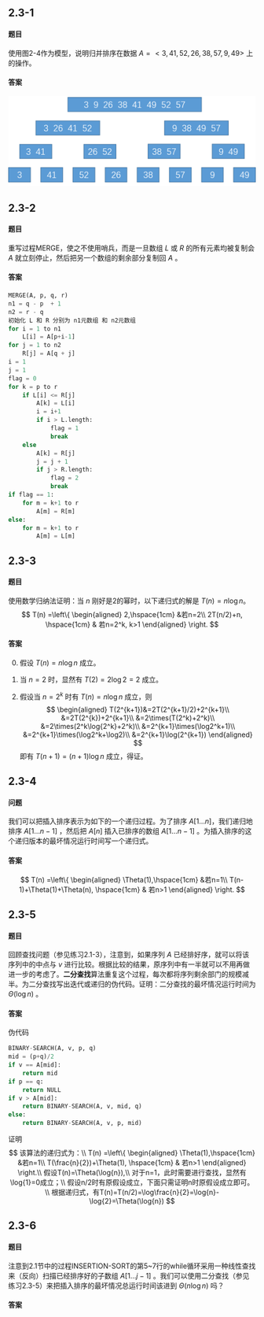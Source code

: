## 2.3-1

#### 题目

使用图2-4作为模型，说明归并排序在数据 $A=<3, 41, 52, 26, 38, 57, 9, 49>$ 上的操作。

#### 答案

![2.3-1](./img/2.3-1.png)

## 2.3-2

#### 题目

重写过程MERGE，使之不使用哨兵，而是一旦数组 $L$ 或 $R$ 的所有元素均被复制会 $A$ 就立刻停止，然后把另一个数组的剩余部分复制回 $A$ 。

#### 答案

```python
MERGE(A, p, q, r)
n1 = q - p  + 1
n2 = r - q
初始化 L 和 R 分别为 n1元数组 和 n2元数组
for i = 1 to n1
    L[i] = A[p+i-1]
for j = 1 to n2
    R[j] = A[q + j]
i = 1
j = 1
flag = 0
for k = p to r    
    if L[i] <= R[j]
        A[k] = L[i]
        i = i+1
        if i > L.length:
            flag = 1
            break
    else
        A[k] = R[j]
        j = j + 1
        if j > R.length:
            flag = 2
            break
if flag == 1:      
	for m = k+1 to r
    	A[m] = R[m]
else:
    for m = k+1 to r
    	A[m] = L[m]
```

## 2.3-3

#### 题目

使用数学归纳法证明：当 $n$ 刚好是2的幂时，以下递归式的解是 $T(n)=n\log{n}$。
$$
T(n) =\left\{
\begin{aligned}
2,\hspace{1cm} &若n=2\\
2T(n/2)+n, \hspace{1cm} & 若n=2^k, k>1
\end{aligned}
\right.
$$

#### 答案

0. 假设 $T(n)=n\log{n}$ 成立。

1. 当 $n=2$ 时，显然有 $T(2)=2\log2=2$ 成立。

2. 假设当 $n=2^k$ 时有 $T(n)=n \log{n}$ 成立，则 
    $$
    \begin{aligned}
    T(2^{k+1})&=2T(2^{k+1}/2)+2^{k+1}\\
    &=2T(2^{k})+2^{k+1}\\
    &=2\times(T(2^k)+2^k)\\
    &=2\times(2^k\log{2^k}+2^k)\\
    &=2^{k+1}\times(\log2^k+1)\\
    &=2^{k+1}\times(\log2^k+\log2)\\
    &=2^{k+1}\log(2^{k+1})
    \end{aligned}
    $$
    即有 $T(n+1)=(n+1)\log{n}$ 成立，得证。

## 2.3-4

#### 问题

我们可以把插入排序表示为如下的一个递归过程。为了排序 $A[1\dots n]$，我们递归地排序 $A[1\dots {n-1}]$ ，然后把 $A[n]$ 插入已排序的数组 $A[1\dots {n-1}]$ 。为插入排序的这个递归版本的最坏情况运行时间写一个递归式。

#### 答案

$$
T(n) =\left\{
\begin{aligned}
\Theta(1),\hspace{1cm} &若n=1\\
T(n-1)+\Theta(1)+\Theta(n), \hspace{1cm} & 若n>1
\end{aligned}
\right.
$$

## 2.3-5

#### 题目

回顾查找问题（参见练习2.1-3），注意到，如果序列 $A$ 已经排好序，就可以将该序列中的中点与 $v$ 进行比较。根据比较的结果，原序列中有一半就可以不用再做进一步的考虑了。**二分查找**算法重复这个过程，每次都将序列剩余部门的规模减半。为二分查找写出迭代或递归的伪代码。证明：二分查找的最坏情况运行时间为 $\Theta(\log{n})$ 。

#### 答案

伪代码

```python
BINARY-SEARCH(A, v, p, q)
mid = (p+q)/2
if v == A[mid]:
    return mid
if p == q:
    return NULL
if v > A[mid]:
	return BINARY-SEARCH(A, v, mid, q)
else:
    return BINARY-SEARCH(A, v, p, mid)
```

证明
$$
该算法的递归式为：\\
T(n) =\left\{
\begin{aligned}
\Theta(1),\hspace{1cm} &若n=1\\
T(\frac{n}{2})+\Theta(1), \hspace{1cm} & 若n>1
\end{aligned}
\right.\\
假设T(n)=\Theta(\log{n}),\\
对于n=1，此时需要进行查找，显然有\log{1}=0成立；\\
假设n/2时有原假设成立，下面只需证明n时原假设成立即可。\\
根据递归式，有T(n)=T(n/2)=\log\frac{n}{2}=\log{n}-\log{2}=\Theta(\log{n})
$$

## 2.3-6

#### 题目

注意到2.1节中的过程INSERTION-SORT的第5~7行的while循环采用一种线性查找来（反向）扫描已经排序好的子数组 $A[1\dots j-1]$ 。我们可以使用二分查找（参见练习2.3-5）来把插入排序的最坏情况总运行时间该进到 $\Theta(n\log{n})$ 吗？

#### 答案